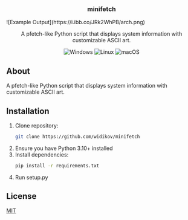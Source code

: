 <h3 align="center">minifetch</h3>
![Example Output](https://i.ibb.co/JRk2WhPB/arch.png)

<p align="center">A pfetch-like Python script that displays system information with customizable ASCII art.
</p>

<div align="center">

![Windows](https://img.shields.io/badge/Windows-0078D6?style=for-the-badge&logo=windows&logoColor=white) ![Linux](https://img.shields.io/badge/Linux-FCC624?style=for-the-badge&logo=linux&logoColor=black) ![macOS](https://img.shields.io/badge/mac%20os-000000?style=for-the-badge&logo=macos&logoColor=F0F0F0)

</div>

## About

A pfetch-like Python script that displays system information with customizable ASCII art.

## Installation

1. Clone repository:
   ```bash
   git clone https://github.com/widikov/minifetch
1. Ensure you have Python 3.10+ installed
2. Install dependencies:
   ```bash
   pip install -r requirements.txt
3. Run setup.py

## License

[MIT](https://choosealicense.com/licenses/mit/)
